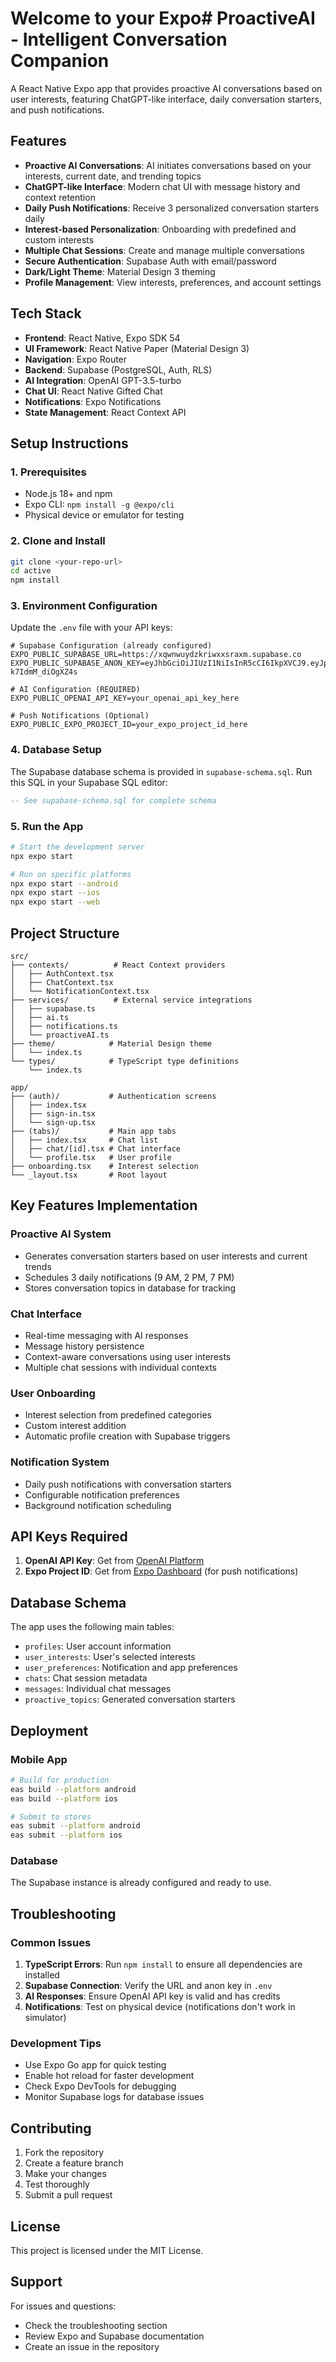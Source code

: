 # Welcome to your Expo# ProactiveAI - Intelligent Conversation Companion

A React Native Expo app that provides proactive AI conversations based on user interests, featuring ChatGPT-like interface, daily conversation starters, and push notifications.

## Features

- **Proactive AI Conversations**: AI initiates conversations based on your interests, current date, and trending topics
- **ChatGPT-like Interface**: Modern chat UI with message history and context retention
- **Daily Push Notifications**: Receive 3 personalized conversation starters daily
- **Interest-based Personalization**: Onboarding with predefined and custom interests
- **Multiple Chat Sessions**: Create and manage multiple conversations
- **Secure Authentication**: Supabase Auth with email/password
- **Dark/Light Theme**: Material Design 3 theming
- **Profile Management**: View interests, preferences, and account settings

## Tech Stack

- **Frontend**: React Native, Expo SDK 54
- **UI Framework**: React Native Paper (Material Design 3)
- **Navigation**: Expo Router
- **Backend**: Supabase (PostgreSQL, Auth, RLS)
- **AI Integration**: OpenAI GPT-3.5-turbo
- **Chat UI**: React Native Gifted Chat
- **Notifications**: Expo Notifications
- **State Management**: React Context API

## Setup Instructions

### 1. Prerequisites

- Node.js 18+ and npm
- Expo CLI: `npm install -g @expo/cli`
- Physical device or emulator for testing

### 2. Clone and Install

```bash
git clone <your-repo-url>
cd active
npm install
```

### 3. Environment Configuration

Update the `.env` file with your API keys:

```env
# Supabase Configuration (already configured)
EXPO_PUBLIC_SUPABASE_URL=https://xqwnwuydzkriwxxsraxm.supabase.co
EXPO_PUBLIC_SUPABASE_ANON_KEY=eyJhbGciOiJIUzI1NiIsInR5cCI6IkpXVCJ9.eyJpc3MiOiJzdXBhYmFzZSIsInJlZiI6Inhxd253dXlkemtyeHd4eHNyYXhtIiwicm9sZSI6ImFub24iLCJpYXQiOjE3NTc5MTQyNzQsImV4cCI6MjA3MzQ5MDI3NH0.GFmQgGbuzF7ZLDccSdxUTcBSKOJ-k7IdmM_diOgXZ4s

# AI Configuration (REQUIRED)
EXPO_PUBLIC_OPENAI_API_KEY=your_openai_api_key_here

# Push Notifications (Optional)
EXPO_PUBLIC_EXPO_PROJECT_ID=your_expo_project_id_here
```

### 4. Database Setup

The Supabase database schema is provided in `supabase-schema.sql`. Run this SQL in your Supabase SQL editor:

```sql
-- See supabase-schema.sql for complete schema
```

### 5. Run the App

```bash
# Start the development server
npx expo start

# Run on specific platforms
npx expo start --android
npx expo start --ios
npx expo start --web
```

## Project Structure

```
src/
├── contexts/          # React Context providers
│   ├── AuthContext.tsx
│   ├── ChatContext.tsx
│   └── NotificationContext.tsx
├── services/          # External service integrations
│   ├── supabase.ts
│   ├── ai.ts
│   ├── notifications.ts
│   └── proactiveAI.ts
├── theme/            # Material Design theme
│   └── index.ts
└── types/            # TypeScript type definitions
    └── index.ts

app/
├── (auth)/           # Authentication screens
│   ├── index.tsx
│   ├── sign-in.tsx
│   └── sign-up.tsx
├── (tabs)/           # Main app tabs
│   ├── index.tsx     # Chat list
│   ├── chat/[id].tsx # Chat interface
│   └── profile.tsx   # User profile
├── onboarding.tsx    # Interest selection
└── _layout.tsx       # Root layout
```

## Key Features Implementation

### Proactive AI System
- Generates conversation starters based on user interests and current trends
- Schedules 3 daily notifications (9 AM, 2 PM, 7 PM)
- Stores conversation topics in database for tracking

### Chat Interface
- Real-time messaging with AI responses
- Message history persistence
- Context-aware conversations using user interests
- Multiple chat sessions with individual contexts

### User Onboarding
- Interest selection from predefined categories
- Custom interest addition
- Automatic profile creation with Supabase triggers

### Notification System
- Daily push notifications with conversation starters
- Configurable notification preferences
- Background notification scheduling

## API Keys Required

1. **OpenAI API Key**: Get from [OpenAI Platform](https://platform.openai.com/api-keys)
2. **Expo Project ID**: Get from [Expo Dashboard](https://expo.dev/) (for push notifications)

## Database Schema

The app uses the following main tables:
- `profiles`: User account information
- `user_interests`: User's selected interests
- `user_preferences`: Notification and app preferences
- `chats`: Chat session metadata
- `messages`: Individual chat messages
- `proactive_topics`: Generated conversation starters

## Deployment

### Mobile App
```bash
# Build for production
eas build --platform android
eas build --platform ios

# Submit to stores
eas submit --platform android
eas submit --platform ios
```

### Database
The Supabase instance is already configured and ready to use.

## Troubleshooting

### Common Issues

1. **TypeScript Errors**: Run `npm install` to ensure all dependencies are installed
2. **Supabase Connection**: Verify the URL and anon key in `.env`
3. **AI Responses**: Ensure OpenAI API key is valid and has credits
4. **Notifications**: Test on physical device (notifications don't work in simulator)

### Development Tips

- Use Expo Go app for quick testing
- Enable hot reload for faster development
- Check Expo DevTools for debugging
- Monitor Supabase logs for database issues

## Contributing

1. Fork the repository
2. Create a feature branch
3. Make your changes
4. Test thoroughly
5. Submit a pull request

## License

This project is licensed under the MIT License.

## Support

For issues and questions:
- Check the troubleshooting section
- Review Expo and Supabase documentation
- Create an issue in the repository
